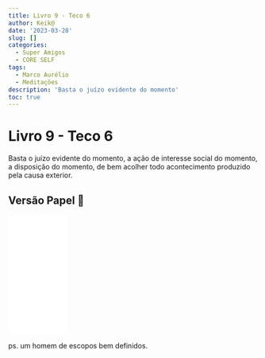 ```yaml
---
title: Livro 9 - Teco 6
author: Keik@
date: '2023-03-28'
slug: []
categories:
  - Super Amigos
  - CORE SELF
tags:
  - Marco Aurélio
  - Meditações
description: 'Basta o juízo evidente do momento'
toc: true
---
```


# Livro 9 - Teco 6

Basta o juízo evidente do momento, a ação de interesse social do momento, a disposição do momento, de bem acolher todo acontecimento produzido pela causa exterior.


## Versão Papel :book:
<iframe style="width:120px;height:240px;" marginwidth="0" marginheight="0" scrolling="no" frameborder="0" src="//ws-na.amazon-adsystem.com/widgets/q?ServiceVersion=20070822&OneJS=1&Operation=GetAdHtml&MarketPlace=BR&source=ss&ref=as_ss_li_til&ad_type=product_link&tracking_id=mundodekeika-20&language=pt_BR&marketplace=amazon&region=BR&placement=B092FVY4BB&asins=B092FVY4BB&linkId=37c5ec14221f61f811029aa88b520891&show_border=true&link_opens_in_new_window=true"></iframe>

ps. um homem de escopos bem definidos.